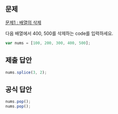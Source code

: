 ## 문제

[문제1 : 배열의 삭제](https://www.notion.so/1-94677631c7b642a7bf3a60d93137f7b5) 

다음 배열에서 400, 500를 삭제하는 code를 입력하세요.

```jsx
var nums = [100, 200, 300, 400, 500];
```

## 제출 답안

```jsx
nums.splice(3, 2);
```

## 공식 답안

```jsx
nums.pop();
nums.pop();
```